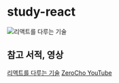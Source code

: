 # study-react

![리액트를 다루는 기술](https://user-images.githubusercontent.com/62634753/132966407-26bc0d58-3b53-4640-b5a7-da0b5cee8625.jpg)

## 참고 서적, 영상
[리액트를 다루는 기술](http://www.kyobobook.co.kr/product/detailViewKor.laf?ejkGb=KOR&mallGb=KOR&barcode=9791160508796&orderClick=LAG&Kc=)
[ZeroCho YouTube](https://www.youtube.com/watch?v=V3QsSrldHqI&list=PLcqDmjxt30RtqbStQqk-eYMK8N-1SYIFn)
